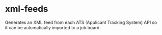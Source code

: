 # xml-feeds
Generates an XML feed from each ATS (Applicant Tracking System) API so it can be automatically imported to a job board.
